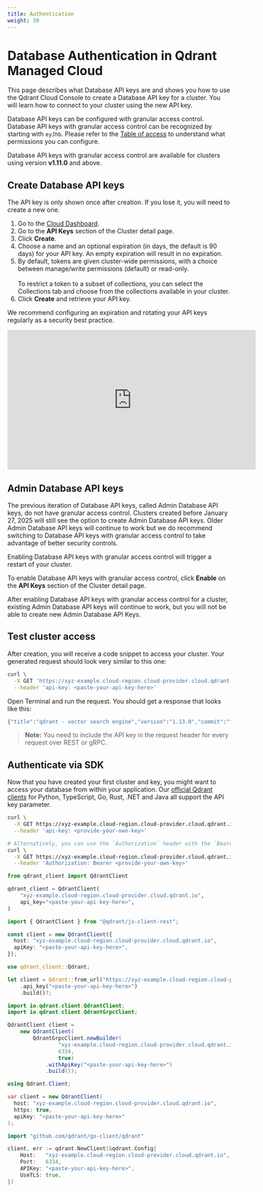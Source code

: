 ```yaml
---
title: Authentication
weight: 30
---
```


# Database Authentication in Qdrant Managed Cloud

This page describes what Database API keys are and shows you how to use the Qdrant Cloud Console to create a Database API key for a cluster. You will learn how to connect to your cluster using the new API key.

Database API keys can be configured with granular access control. Database API keys with granular access control can be recognized by starting with `eyJhb`. Please refer to the [Table of access](/documentation/guides/security/#table-of-access) to understand what permissions you can configure.

Database API keys with granular access control are available for clusters using version **v1.11.0** and above.

## Create Database API keys

<aside role="alert">
    The API key is only shown once after creation. If you lose it, you will need to create a new one. 
</aside>

1. Go to the [Cloud Dashboard](https://qdrant.to/cloud).
2. Go to the **API Keys** section of the Cluster detail page.
3. Click **Create**.
4. Choose a name and an optional expiration (in days, the default is 90 days) for your API key. An empty expiration will result in no expiration.
5. By default, tokens are given cluster-wide permissions, with a choice between manage/write permissions (default) or read-only.<br/><br/>To restrict a token to a subset of collections, you can select the Collections tab and choose from the collections available in your cluster.
6. Click **Create** and retrieve your API key.

We recommend configuring an expiration and rotating your API keys regularly as a security best practice.

<iframe width="560" height="315" src="https://www.youtube.com/embed/3c-8tcBIVdQ?si=OoyobgPTU-DHIhee" title="YouTube video player" frameborder="0" allow="accelerometer; autoplay; clipboard-write; encrypted-media; gyroscope; picture-in-picture; web-share" referrerpolicy="strict-origin-when-cross-origin" allowfullscreen></iframe>

## Admin Database API keys

The previous iteration of Database API keys, called Admin Database API keys, do not have granular access control. Clusters created before January 27, 2025 will still see the option to create Admin Database API keys. Older Admin Database API keys will continue to work but we do recommend switching to Database API keys with granular access control to take advantage of better security controls.

<aside role="alert">
    Enabling Database API keys with granular access control will trigger a restart of your cluster.
</aside>

To enable Database API keys with granular access control, click **Enable** on the **API Keys** section of the Cluster detail page.

After enabling Database API keys with granular access control for a cluster, existing Admin Database API keys will continue to work, but you will not be able to create new Admin Database API Keys.

## Test cluster access

After creation, you will receive a code snippet to access your cluster. Your generated request should look very similar to this one:

```bash
curl \
  -X GET 'https://xyz-example.cloud-region.cloud-provider.cloud.qdrant.io:6333' \
  --header 'api-key: <paste-your-api-key-here>'
```
Open Terminal and run the request. You should get a response that looks like this:

```bash
{"title":"qdrant - vector search engine","version":"1.13.0","commit":"ffda0b90c8c44fc43c99adab518b9787fe57bde6"}
```

> **Note:** You need to include the API key in the request header for every
> request over REST or gRPC.

## Authenticate via SDK

Now that you have created your first cluster and key, you might want to access your database from within your application.
Our [official Qdrant clients](/documentation/interfaces/) for Python, TypeScript, Go, Rust, .NET and Java all support the API key parameter. 

```bash
curl \
  -X GET https://xyz-example.cloud-region.cloud-provider.cloud.qdrant.io:6333 \
  --header 'api-key: <provide-your-own-key>'

# Alternatively, you can use the `Authorization` header with the `Bearer` prefix
curl \
  -X GET https://xyz-example.cloud-region.cloud-provider.cloud.qdrant.io:6333 \
  --header 'Authorization: Bearer <provide-your-own-key>'
```

```python
from qdrant_client import QdrantClient

qdrant_client = QdrantClient(
    "xyz-example.cloud-region.cloud-provider.cloud.qdrant.io",
    api_key="<paste-your-api-key-here>",
)
```

```typescript
import { QdrantClient } from "@qdrant/js-client-rest";

const client = new QdrantClient({
  host: "xyz-example.cloud-region.cloud-provider.cloud.qdrant.io",
  apiKey: "<paste-your-api-key-here>",
});
```

```rust
use qdrant_client::Qdrant;

let client = Qdrant::from_url("https://xyz-example.cloud-region.cloud-provider.cloud.qdrant.io:6334")
    .api_key("<paste-your-api-key-here>")
    .build()?;
```

```java
import io.qdrant.client.QdrantClient;
import io.qdrant.client.QdrantGrpcClient;

QdrantClient client =
    new QdrantClient(
        QdrantGrpcClient.newBuilder(
                "xyz-example.cloud-region.cloud-provider.cloud.qdrant.io",
                6334,
                true)
            .withApiKey("<paste-your-api-key-here>")
            .build());
```

```csharp
using Qdrant.Client;

var client = new QdrantClient(
  host: "xyz-example.cloud-region.cloud-provider.cloud.qdrant.io",
  https: true,
  apiKey: "<paste-your-api-key-here>"
);
```

```go
import "github.com/qdrant/go-client/qdrant"

client, err := qdrant.NewClient(&qdrant.Config{
	Host:   "xyz-example.cloud-region.cloud-provider.cloud.qdrant.io",
	Port:   6334,
	APIKey: "<paste-your-api-key-here>",
	UseTLS: true,
})
```
